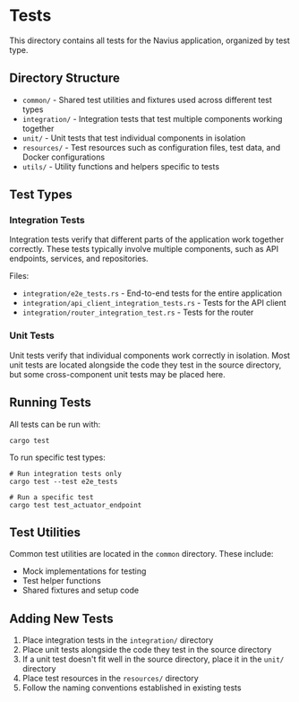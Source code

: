 # Tests

This directory contains all tests for the Navius application, organized by test type.

## Directory Structure

- `common/` - Shared test utilities and fixtures used across different test types
- `integration/` - Integration tests that test multiple components working together
- `unit/` - Unit tests that test individual components in isolation
- `resources/` - Test resources such as configuration files, test data, and Docker configurations
- `utils/` - Utility functions and helpers specific to tests

## Test Types

### Integration Tests

Integration tests verify that different parts of the application work together correctly. These tests typically involve multiple components, such as API endpoints, services, and repositories.

Files:
- `integration/e2e_tests.rs` - End-to-end tests for the entire application
- `integration/api_client_integration_tests.rs` - Tests for the API client
- `integration/router_integration_test.rs` - Tests for the router

### Unit Tests

Unit tests verify that individual components work correctly in isolation. Most unit tests are located alongside the code they test in the source directory, but some cross-component unit tests may be placed here.

## Running Tests

All tests can be run with:

```
cargo test
```

To run specific test types:

```
# Run integration tests only
cargo test --test e2e_tests

# Run a specific test
cargo test test_actuator_endpoint
```

## Test Utilities

Common test utilities are located in the `common` directory. These include:

- Mock implementations for testing
- Test helper functions
- Shared fixtures and setup code

## Adding New Tests

1. Place integration tests in the `integration/` directory
2. Place unit tests alongside the code they test in the source directory
3. If a unit test doesn't fit well in the source directory, place it in the `unit/` directory
4. Place test resources in the `resources/` directory
5. Follow the naming conventions established in existing tests 